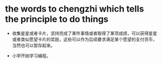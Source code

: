 # the words to chengzhi which tells the principle to do things

- 收集星星或者卡片，坚持完成了某件事情或者取得了某项成绩，可以获得星星或者类似愿望卡片的奖励，这些可以作为后续要求满足某个愿望的支付货币，当然也可以暂存起来。

- 小学开始学习编程。


